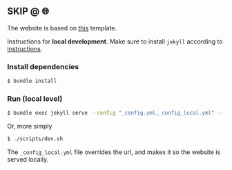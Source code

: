 ## SKIP @ &#x1F310;

The website is based on
[this](https://github.com/mmistakes/jekyll-theme-basically-basic) template.

Instructions for **local development**. Make sure to install `jekyll` according
to [instructions](https://jekyllrb.com/docs/installation/).

### Install dependencies

```sh
$ bundle install
```

### Run (local level)

```sh
$ bundle exec jekyll serve --config "_config.yml,_config_local.yml" --future
```

Or, more simply

```sh
$ ./scripts/dev.sh
```

The `_config_local.yml` file overrides the url, and makes it so the website is
served locally. 
